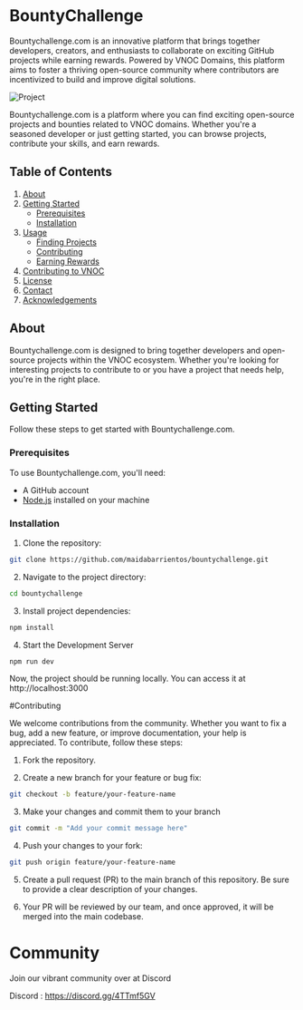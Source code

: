 # BountyChallenge
Bountychallenge.com is an innovative platform that brings together developers, creators, and enthusiasts to collaborate on exciting GitHub projects while earning rewards. Powered by VNOC Domains, this platform aims to foster a thriving open-source community where contributors are incentivized to build and improve digital solutions.


![Project ]([https://vnoclogos.s3-us-west-1.amazonaws.com/logo-bountychallenge-onwhite.png])

Bountychallenge.com is a platform where you can find exciting open-source projects and bounties related to VNOC domains. Whether you're a seasoned developer or just getting started, you can browse projects, contribute your skills, and earn rewards.

## Table of Contents

1. [About](#about)
2. [Getting Started](#getting-started)
   - [Prerequisites](#prerequisites)
   - [Installation](#installation)
3. [Usage](#usage)
   - [Finding Projects](#finding-projects)
   - [Contributing](#contributing)
   - [Earning Rewards](#earning-rewards)
4. [Contributing to VNOC](#contributing-to-vnoc)
5. [License](#license)
6. [Contact](#contact)
7. [Acknowledgements](#acknowledgements)

## About

Bountychallenge.com is designed to bring together developers and open-source projects within the VNOC ecosystem. Whether you're looking for interesting projects to contribute to or you have a project that needs help, you're in the right place.

## Getting Started

Follow these steps to get started with Bountychallenge.com.

### Prerequisites

To use Bountychallenge.com, you'll need:

- A GitHub account
- [Node.js](https://nodejs.org/) installed on your machine

### Installation

1. Clone the repository:

```bash
git clone https://github.com/maidabarrientos/bountychallenge.git
```

2. Navigate to the project directory:

```bash
cd bountychallenge
```
3. Install project dependencies:

```bash
npm install
```
4. Start the Development Server

```bash
npm run dev
```
Now, the project should be running locally. You can access it at http://localhost:3000

#Contributing

We welcome contributions from the community. Whether you want to fix a bug, add a new feature, or improve documentation, your help is appreciated. To contribute, follow these steps:

1. Fork the repository.

2. Create a new branch for your feature or bug fix:



```bash
git checkout -b feature/your-feature-name
```
3. Make your changes and commit them to your branch

```bash
git commit -m "Add your commit message here"
```
4. Push your changes to your fork:
```bash
git push origin feature/your-feature-name
```
5. Create a pull request (PR) to the main branch of this repository. Be sure to provide a clear description of your changes.

6. Your PR will be reviewed by our team, and once approved, it will be merged into the main codebase.


# Community
Join our vibrant community over at Discord

Discord : https://discord.gg/4TTmf5GV






